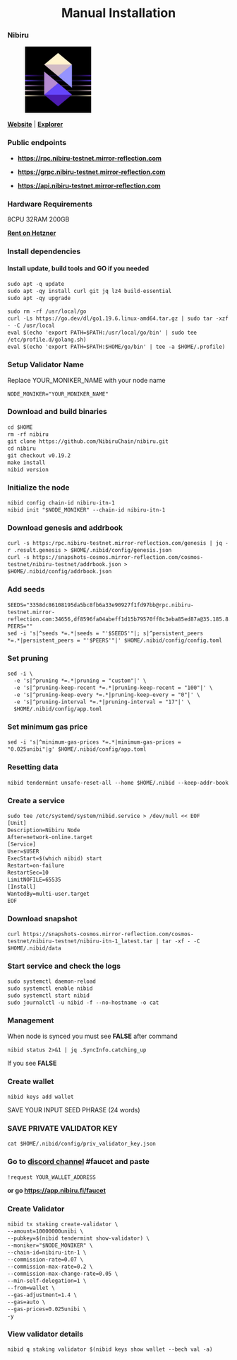 <div align="center">
  <h1> Manual Installation </h1>
</div>

### Nibiru

<figure><img src="https://github.com/MirrorReflectionTeam/cosmos_testnet_manuals/blob/main/project_files/nibiru.jpg" width="150" alt=""><figcaption></figcaption></figure>

**[Website](https://nibiru.fi/)** | **[Explorer](https://nibiru.explorers.guru/)**

### Public endpoints

- **https://rpc.nibiru-testnet.mirror-reflection.com**

- **https://grpc.nibiru-testnet.mirror-reflection.com**

- **https://api.nibiru-testnet.mirror-reflection.com**

### Hardware Requirements

8CPU 32RAM 200GB

**[Rent on Hetzner](https://hetzner.cloud/?ref=AwVksaI2T3Nz)**

### Install dependencies

#### Install update, build tools and GO if you needed

```
sudo apt -q update
sudo apt -qy install curl git jq lz4 build-essential
sudo apt -qy upgrade
```

```
sudo rm -rf /usr/local/go
curl -Ls https://go.dev/dl/go1.19.6.linux-amd64.tar.gz | sudo tar -xzf - -C /usr/local
eval $(echo 'export PATH=$PATH:/usr/local/go/bin' | sudo tee /etc/profile.d/golang.sh)
eval $(echo 'export PATH=$PATH:$HOME/go/bin' | tee -a $HOME/.profile)
```

### Setup Validator Name

Replace YOUR_MONIKER_NAME with your node name

```
NODE_MONIKER="YOUR_MONIKER_NAME"
```

### Download and build binaries

```
cd $HOME
rm -rf nibiru
git clone https://github.com/NibiruChain/nibiru.git
cd nibiru
git checkout v0.19.2
make install
nibid version
```

### Initialize the node

```
nibid config chain-id nibiru-itn-1
nibid init "$NODE_MONIKER" --chain-id nibiru-itn-1
```

### Download genesis and addrbook

```
curl -s https:/rpc.nibiru-testnet.mirror-reflection.com/genesis | jq -r .result.genesis > $HOME/.nibid/config/genesis.json
curl -s https://snapshots-cosmos.mirror-reflection.com/cosmos-testnet/nibiru-testnet/addrbook.json > $HOME/.nibid/config/addrbook.json
```

### Add seeds

```
SEEDS="3358dc86108195da5bc8fb6a33e90927f1fd97bb@rpc.nibiru-testnet.mirror-reflection.com:34656,df8596fa04abeff1d15b79570ff8c3eba85ed87a@35.185.8.9:26656,4a81486786a7c744691dc500360efcdaf22f0840@15.235.46.50:26656,c709cad9e11b315644fe8f1d2e90c03c5cba685c@34.91.8.241:26656,930b1eb3f0e57b97574ed44cb53b69fb65722786@144.76.30.36:15662,ad002a4592e7bcdfff31eedd8cee7763b39601e7@65.109.122.105:36656"
PEERS=""
sed -i 's|^seeds *=.*|seeds = "'$SEEDS'"|; s|^persistent_peers *=.*|persistent_peers = "'$PEERS'"|' $HOME/.nibid/config/config.toml
```

### Set pruning

```
sed -i \
  -e 's|^pruning *=.*|pruning = "custom"|' \
  -e 's|^pruning-keep-recent *=.*|pruning-keep-recent = "100"|' \
  -e 's|^pruning-keep-every *=.*|pruning-keep-every = "0"|' \
  -e 's|^pruning-interval *=.*|pruning-interval = "17"|' \
  $HOME/.nibid/config/app.toml
```

### Set minimum gas price

```
sed -i 's|^minimum-gas-prices *=.*|minimum-gas-prices = "0.025unibi"|g' $HOME/.nibid/config/app.toml
```

### Resetting data

```
nibid tendermint unsafe-reset-all --home $HOME/.nibid --keep-addr-book
```

### Create a service

```
sudo tee /etc/systemd/system/nibid.service > /dev/null << EOF
[Unit]
Description=Nibiru Node
After=network-online.target
[Service]
User=$USER
ExecStart=$(which nibid) start
Restart=on-failure
RestartSec=10
LimitNOFILE=65535
[Install]
WantedBy=multi-user.target
EOF
```

### Download snapshot

```
curl https://snapshots-cosmos.mirror-reflection.com/cosmos-testnet/nibiru-testnet/nibiru-itn-1_latest.tar | tar -xf - -C $HOME/.nibid/data
```

### Start service and check the logs

```
sudo systemctl daemon-reload
sudo systemctl enable nibid
sudo systemctl start nibid
sudo journalctl -u nibid -f --no-hostname -o cat
```

### Management

When node is synced you must see **FALSE** after command

```
nibid status 2>&1 | jq .SyncInfo.catching_up
```

If you see **FALSE**

### Create wallet

```
nibid keys add wallet
```

SAVE YOUR INPUT SEED PHRASE (24 words)

### SAVE PRIVATE VALIDATOR KEY

```
cat $HOME/.nibid/config/priv_validator_key.json
```

### Go to [discord channel](https://discord.gg/nibiru) #faucet and paste

```
!request YOUR_WALLET_ADDRESS
```

**or go https://app.nibiru.fi/faucet**

### Create Validator

```
nibid tx staking create-validator \
--amount=10000000unibi \
--pubkey=$(nibid tendermint show-validator) \
--moniker="$NODE_MONIKER" \
--chain-id=nibiru-itn-1 \
--commission-rate=0.07 \
--commission-max-rate=0.2 \
--commission-max-change-rate=0.05 \
--min-self-delegation=1 \
--from=wallet \
--gas-adjustment=1.4 \
--gas=auto \
--gas-prices=0.025unibi \
-y
```

### View validator details

```
nibid q staking validator $(nibid keys show wallet --bech val -a)
```
